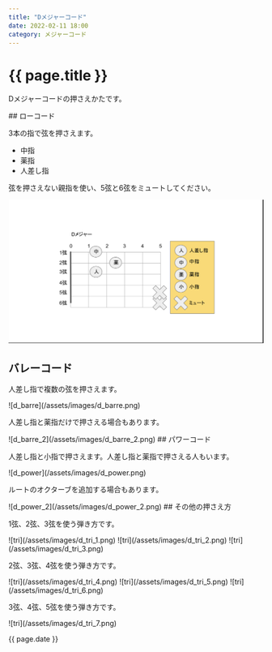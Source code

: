 ```yaml
---
title: "Dメジャーコード"
date: 2022-02-11 18:00
category: メジャーコード
---  
```

# {{ page.title }}
<p>Dメジャーコードの押さえかたです。</p>
## ローコード

<p>3本の指で弦を押さえます。</p>

- 中指
- 薬指
- 人差し指

<p>弦を押さえない親指を使い、5弦と6弦をミュートしてください。</p>

![d](/assets/images/d.png)
## バレーコード
<p>人差し指で複数の弦を押さえます。</p>
![d_barre](/assets/images/d_barre.png)
<p>人差し指と薬指だけで押さえる場合もあります。</p>
![d_barre_2](/assets/images/d_barre_2.png)
## パワーコード
<p>人差し指と小指で押さえます。人差し指と薬指で押さえる人もいます。</p>
![d_power](/assets/images/d_power.png)
<p>ルートのオクターブを追加する場合もあります。</p>
![d_power_2](/assets/images/d_power_2.png)
## その他の押さえ方
<p>1弦、2弦、3弦を使う弾き方です。</p>
![tri](/assets/images/d_tri_1.png)
![tri](/assets/images/d_tri_2.png)
![tri](/assets/images/d_tri_3.png)
<p>2弦、3弦、4弦を使う弾き方です。</p>
![tri](/assets/images/d_tri_4.png)
![tri](/assets/images/d_tri_5.png)
![tri](/assets/images/d_tri_6.png)
<p>3弦、4弦、5弦を使う弾き方です。</p>
![tri](/assets/images/d_tri_7.png)

<p>{{ page.date }}</p>